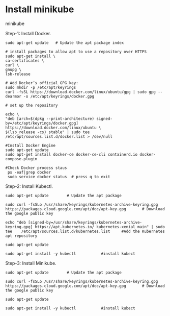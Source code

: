 # Install minikube
minikube

Step-1:  Install Docker.​ 

    sudo apt-get update   # Update the apt package index
      
    # install packages to allow apt to use a repository over HTTPS
    sudo apt-get install \              
    ca-certificates \
    curl \
    gnupg \
    lsb-release ​                                                              

    # Add Docker’s official GPG key:  
    sudo mkdir -p /etc/apt/keyrings​      
    curl -fsSL https://download.docker.com/linux/ubuntu/gpg | sudo gpg --dearmor -o /etc/apt/keyrings/docker.gpg       
     
    # set up the repository
    
    echo \
    "deb [arch=$(dpkg --print-architecture) signed-by=/etc/apt/keyrings/docker.gpg] https://download.docker.com/linux/ubuntu \
    $(lsb_release -cs) stable" | sudo tee /etc/apt/sources.list.d/docker.list > /dev/null
    
    #Install Docker Engine
    sudo apt-get update
    sudo apt-get install docker-ce docker-ce-cli containerd.io docker-compose-plugin
    
    #Check Docker process staus
     ps -eaf|grep docker
     sudo service docker status  # press q to exit


Step-2: Install Kubectl.​ 
   
    sudo apt-get update        # Update the apt package
    
    sudo curl -fsSLo /usr/share/keyrings/kubernetes-archive-keyring.gpg https://packages.cloud.google.com/apt/doc/apt-key.gpg       # Download the google public key
    
    echo "deb [signed-by=/usr/share/keyrings/kubernetes-archive-keyring.gpg] https://apt.kubernetes.io/ kubernetes-xenial main" | sudo tee    /etc/apt/sources.list.d/kubernetes.list     #Add the Kubernetes apt repository
    
    sudo apt-get update
    
    sudo apt-get install -y kubectl           #install kubect


Step-3: Install Minikube.​ 

    sudo apt-get update        # Update the apt package
    
    sudo curl -fsSLo /usr/share/keyrings/kubernetes-archive-keyring.gpg https://packages.cloud.google.com/apt/doc/apt-key.gpg       # Download the google public key
    
    sudo apt-get update
    
    sudo apt-get install -y kubectl           #install kubect



